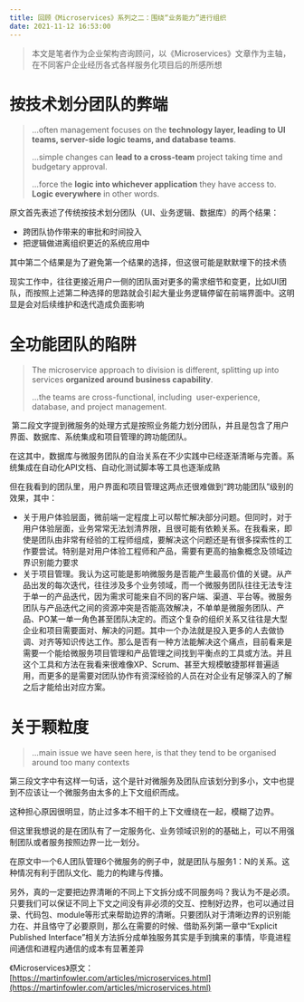 ```yaml
---
title: 回顾《Microservices》系列之二：围绕“业务能力”进行组织
date: 2021-11-12 16:53:00
---
```

> 本文是笔者作为企业架构咨询顾问，以《Microservices》文章作为主轴，在不同客户企业经历各式各样服务化项目后的所感所想 
# 按技术划分团队的弊端

> ...often management focuses on the **technology layer, leading to UI teams, server-side logic teams, and database teams**.
> 
> ...simple changes can **lead to a cross-team** project taking time and budgetary approval. 
> 
> ...force the **logic into whichever application** they have access to. **Logic everywhere** in other words. 

原文首先表述了传统按技术划分团队（UI、业务逻辑、数据库）的两个结果：

-   跨团队协作带来的审批和时间投入
-   把逻辑做进离组织更近的系统应用中

其中第二个结果是为了避免第一个结果的选择，但这很可能是默默埋下的技术债

现实工作中，往往更接近用户一侧的团队面对更多的需求细节和变更，比如UI团队，而按照上述第二种选择的思路就会引起大量业务逻辑停留在前端界面中。这明显是会对后续维护和迭代造成负面影响

# 全功能团队的陷阱

> The microservice approach to division is different, splitting up into services **organized around business capability**.
> 
> ...the teams are cross-functional, including  user-experience, database, and project management.

 第二段文字提到微服务的处理方式是按照业务能力划分团队，并且是包含了用户界面、数据库、系统集成和项目管理的跨功能团队。

在这其中，数据库与微服务团队的自治关系在不少实践中已经逐渐清晰与完善。系统集成在自动化API文档、自动化测试脚本等工具也逐渐成熟

但在我看到的团队里，用户界面和项目管理这两点还很难做到“跨功能团队”级别的效果，其中：

-   关于用户体验层面，微前端一定程度上可以帮忙解决部分问题。但同时，对于用户体验层面，业务常常无法划清界限，且很可能有依赖关系。在我看来，即使是团队由非常有经验的工程师组成，要解决这个问题还是有很多探索性的工作要尝试。特别是对用户体验工程师和产品，需要有更高的抽象概念及领域边界识别能力要求
-   关于项目管理。我认为这可能是影响微服务是否能产生最高价值的关键。从产品出发的每次迭代，往往涉及多个业务领域，而一个微服务团队往往无法专注于单一的产品迭代，因为需求可能来自不同的客户端、渠道、平台等。微服务团队与产品迭代之间的资源冲突是否能高效解决，不单单是微服务团队、产品、PO某一单一角色甚至团队决定的。而这个复杂的组织关系又往往是大型企业和项目需要面对、解决的问题。其中一个办法就是投入更多的人去做协调、对齐等知识传达工作。那么是否有一种方法能解决这个痛点，目前看来是需要一个能给微服务项目管理和产品管理之间找到平衡点的工具或方法。并且这个工具和方法在我看来很难像XP、Scrum、甚至大规模敏捷那样普遍适用，而更多的是需要对团队协作有资深经验的人员在对企业有足够深入的了解之后才能给出对应方案。

# 关于颗粒度
> ...main issue we have seen here, is that they tend to be organised around too many contexts

第三段文字中有这样一句话，这个是针对微服务及团队应该划分到多小，文中也提到不应该让一个微服务由太多的上下文组织而成。

这种担心原因很明显，防止过多本不相干的上下文缠绕在一起，模糊了边界。

但这里我想说的是在团队有了一定服务化、业务领域识别的的基础上，可以不用强制团队或者服务按照边界一比一划分。

在原文中一个6人团队管理6个微服务的例子中，就是团队与服务1：N的关系。这种情况有利于团队文化、能力的构建与传播。

另外，真的一定要把边界清晰的不同上下文拆分成不同服务吗？我认为不是必须。只要我们可以保证不同上下文之间没有非必须的交互、控制好边界，也可以通过目录、代码包、module等形式来帮助边界的清晰。只要团队对于清晰边界的识别能力在、并且恪守了必要原则，那么在需要的时候、借助系列第一章中“Explicit Published Interface”相关方法拆分成单独服务其实是手到擒来的事情，毕竟进程间通信和进程内通信的成本有显著差异

《Microservices》原文：  
[https://martinfowler.com/articles/microservices.html](https://martinfowler.com/articles/microservices.html)
